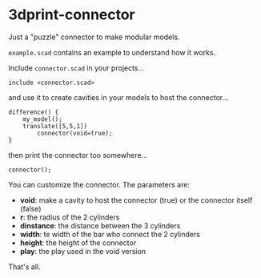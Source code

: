 # 3dprint-connector
Just a "puzzle" connector to make modular models.

`example.scad` contains an example to understand how it works.

Include `connector.scad` in your projects...

```
include <connector.scad>
```

and use it to create cavities in your models to host the connector...

```
difference() {
    my_model();
    translate([5,5,1])
        connector(void=true);    
}
```

then print the connector too somewhere...

```
connector();
```

You can customize the connector. The parameters are:

- **void**: make a cavity to host the connector (true) or the connector itself (false)
- **r**: the radius of the 2 cylinders
- **dinstance**: the distance between the 3 cylinders
- **width**: te width of the bar who connect the 2 cylinders
- **height**: the height of the connector
- **play**: the play used in the void version

That's all.
